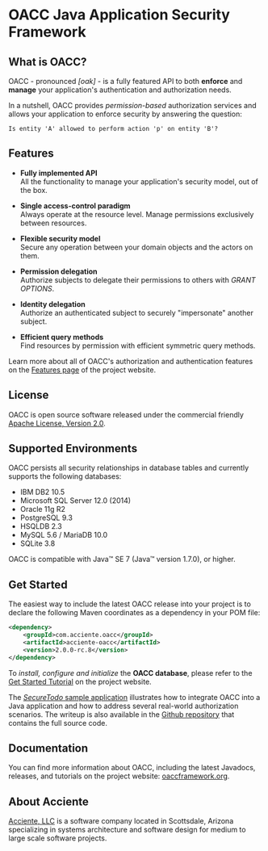 OACC Java Application Security Framework
========================================

## What is OACC?

OACC - pronounced _[oak]_ - is a fully featured API to both **enforce** and **manage** your application's authentication and authorization needs.

In a nutshell, OACC provides _permission-based_ authorization services and allows your application to enforce security by answering the question:

    Is entity 'A' allowed to perform action 'p' on entity 'B'?

## Features

- **Fully implemented API**  
All the functionality to manage your application's security model, out of the box.

- **Single access-control paradigm**  
Always operate at the resource level. Manage permissions exclusively between resources.

- **Flexible security model**  
Secure any operation between your domain objects and the actors on them.

- **Permission delegation**  
Authorize subjects to delegate their permissions to others with _GRANT OPTIONS_.

- **Identity delegation**  
Authorize an authenticated subject to securely "impersonate" another subject.

- **Efficient query methods**  
Find resources by permission with efficient symmetric query methods.

Learn more about all of OACC's authorization and authentication features on the [Features page](http://oaccframework.org/oacc-features.html) of the project website.

## License

OACC is open source software released under the commercial friendly [Apache License, Version 2.0](http://www.apache.org/licenses/LICENSE-2.0).

## Supported Environments

OACC persists all security relationships in database tables and currently supports the following databases:

- IBM DB2 10.5
- Microsoft SQL Server 12.0 (2014)
- Oracle 11g R2
- PostgreSQL 9.3
- HSQLDB 2.3
- MySQL 5.6 / MariaDB 10.0
- SQLite 3.8

OACC is compatible with Java&#8482; SE 7 (Java&#8482; version 1.7.0), or higher.

## Get Started

The easiest way to include the latest OACC release into your project is to declare the following Maven coordinates as a dependency in your POM file:

```xml
<dependency>
    <groupId>com.acciente.oacc</groupId>
    <artifactId>acciente-oacc</artifactId>
    <version>2.0.0-rc.8</version>
</dependency>
```

To _install, configure and initialize_ the **OACC database**, please refer to the [Get Started Tutorial](http://oaccframework.org/getting-started-tutorial.html) on the project website.

The [_SecureTodo_ sample application](http://oaccframework.org/secure-todo-example.html) illustrates how to integrate OACC into a Java application and how to address several real-world authorization scenarios. The writeup is also available in the [Github repository](https://github.com/acciente/oacc-example-securetodo) that contains the full source code.

## Documentation

You can find more information about OACC, including the latest Javadocs, releases, and tutorials on the project website:
[oaccframework.org](http://oaccframework.org).

## About Acciente

[Acciente, LLC](http://www.acciente.com) is a software company located in Scottsdale, Arizona specializing in systems architecture and software design for medium to large scale software projects.
